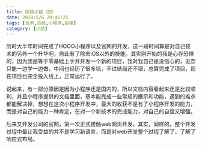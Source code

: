 ```yaml
---
title: 阶段小结（四）
date: 2019/5/6 20:46:25
tags: [技术,总结,小程序,前端]
category: [小结]
---
```


历时大半年时间完成了HOOO小程序以及官网的开发，这一段时间算是对自己技术的另外一个升华吧，自此有了除去iOS以外的技能。其实刚开始的我是心存恐惧的，因为我是等于零基础上手并开发一个新的项目，我对我自己是没信心的，无奈只能一边学一边做，中间也经历了很多坑，不过结局还不错，总算完成了项目，现在项目也完全投入线上，正常运行了。

说起来，有一部分原因是因为小程序还是国内的，所以文档内容看起来还是比较顺利，并且小程序提供的文档里面，基本能完成一些常规的展示和功能，遇到的难点都能解决掉，想想在这次小程序开发中，最大的收获不是有了小程序开发的能力，而是对自己的能力一种肯定，在对一个新技术的完成能力，对自己的自信又增强。

后来又开发公司的官网，第一次正式接触web网页开发，其实，同样的，整个开发过程中最让我受益的并不是学习新语言，而是对web开发整个过程了解了，了解了响应式布局。
